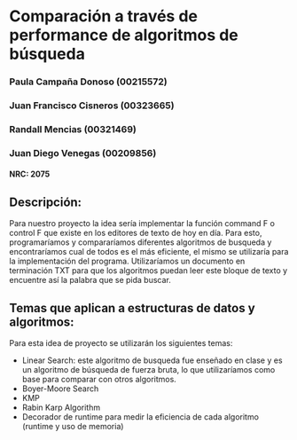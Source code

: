 # Comparación a través de performance de algoritmos de búsqueda  



### Paula Campaña Donoso (00215572)
### Juan Francisco Cisneros (00323665)
### Randall Mencias (00321469)
### Juan Diego Venegas (00209856)



#### NRC: 2075

## Descripción: 
Para nuestro proyecto la idea sería implementar la función command F o control F que existe en los editores de texto de hoy en día. Para esto, programaríamos y compararíamos diferentes algoritmos de busqueda y encontraríamos cual de todos es el más eficiente, el mismo se utilizaría para la implementación del programa. Utilizaríamos un documento en terminación TXT para que los algoritmos puedan leer este bloque de texto y encuentre así la palabra que se pida buscar. 

## Temas que aplican a estructuras de datos y algoritmos: 
Para esta idea de proyecto se utilizarán los siguientes temas:
- Linear Search: este algoritmo de busqueda fue enseñado en clase y es un algoritmo de búsqueda de fuerza bruta, lo que utilizaríamos como base para comparar con otros algoritmos.
- Boyer-Moore Search
- KMP
- Rabin Karp Algorithm
- Decorador de runtime para medir la eficiencia de cada algoritmo (runtime y uso de memoria)
